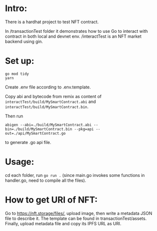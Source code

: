 # Intro:

There is a hardhat project to test NFT contract.

In /transactionTest folder it demonstrates how to use Go to interact with contract in both local and devnet env.
/interactTest is an NFT market backend using gin.

# Set up:

```
go mod tidy
yarn
```

Create .env file according to .env.template.

Copy abi and bytecode from remix as content of `interactTest/build/MySmartContract.abi` and `interactTest/build/MySmartContract.bin`.

Then run

`abigen --abi=./build/MySmartContract.abi --bin=./build/MySmartContract.bin --pkg=api --out=./api/MySmartContract.go`

to generate .go api file.

# Usage:

cd each folder, run `go run .` (since main.go invokes some functions in handler.go, need to compile all the files).

# How to get URI of NFT:

Go to https://nft.storage/files/, upload image, then write a metadata JSON file to describe it. The template can be found in transactionTest/assets. Finally, upload metadata file and copy its IPFS URL as URI.
